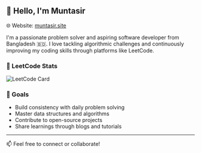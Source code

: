 ## 👋 Hello, I'm Muntasir
🌐 Website: [muntasir.site](https://www.muntasir.site)

I'm a passionate problem solver and aspiring software developer from Bangladesh 🇧🇩. I love tackling algorithmic challenges and continuously improving my coding skills through platforms like LeetCode.

### 🧠 LeetCode Stats
![LeetCode Card](https://leetcard.jacoblin.cool/muntasiractive?ext=heatmap)

### 🚀 Goals

- Build consistency with daily problem solving
- Master data structures and algorithms
- Contribute to open-source projects
- Share learnings through blogs and tutorials

---

📫 Feel free to connect or collaborate!

